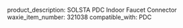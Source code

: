 product_description: SOLSTA PDC Indoor Faucet Connector
waxie_item_number: 321038
compatible_with: PDC
